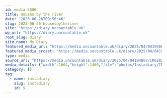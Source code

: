 ```yaml
---
id: media-5806
title: Houses by the river
date: "2023-06-26T09:56:46"
slug: 2023-06-26-housesbytheriver
site: "https://diary.uncountable.uk"
wp_url: "https://diary.uncountable.uk"
root_slug: diary
site_name: My Diary
featured_media_url: "https://media.uncountable.uk/diary/2025/04/04194807/IMG20230626105646-edited.webp"
featured_media_srcset: "https://media.uncountable.uk/diary/2025/04/04194807/IMG20230626105646-edited-300x265.webp 300w, https://media.uncountable.uk/diary/2025/04/04194807/IMG20230626105646-edited-1024x904.webp 1024w, https://media.uncountable.uk/diary/2025/04/04194807/IMG20230626105646-edited-150x150.webp 150w, https://media.uncountable.uk/diary/2025/04/04194807/IMG20230626105646-edited-640x565.webp 640w, https://media.uncountable.uk/diary/2025/04/04194807/IMG20230626105646-edited.webp 1664w"
type: media
source_url: "https://media.uncountable.uk/diary/2025/04/04194807/IMG20230626105646-edited.webp"
media_details: {"width":1664,"height":1469,"file":"photos/Instadiary/IMG20230626105646-edited.webp","filesize":202334,"sizes":{"medium":{"file":"IMG20230626105646-edited-300x265.webp","width":300,"height":265,"filesize":30994,"mime_type":"image/webp","source_url":"https://media.uncountable.uk/diary/2025/04/04194807/IMG20230626105646-edited-300x265.webp"},"large":{"file":"IMG20230626105646-edited-1024x904.webp","width":1024,"height":904,"filesize":245616,"mime_type":"image/webp","source_url":"https://media.uncountable.uk/diary/2025/04/04194807/IMG20230626105646-edited-1024x904.webp"},"thumbnail":{"file":"IMG20230626105646-edited-150x150.webp","width":150,"height":150,"filesize":9658,"mime_type":"image/webp","source_url":"https://media.uncountable.uk/diary/2025/04/04194807/IMG20230626105646-edited-150x150.webp"},"mobwidth":{"file":"IMG20230626105646-edited-640x565.webp","width":640,"height":565,"filesize":121344,"mime_type":"image/webp","source_url":"https://media.uncountable.uk/diary/2025/04/04194807/IMG20230626105646-edited-640x565.webp"},"full":{"file":"IMG20230626105646-edited.webp","width":1664,"height":1469,"mime_type":"image/webp","source_url":"https://media.uncountable.uk/diary/2025/04/04194807/IMG20230626105646-edited.webp"}},"image_meta":{"aperture":"0","credit":"","camera":"","caption":"","created_timestamp":"0","copyright":"","focal_length":"0","iso":"0","shutter_speed":"0","title":"","orientation":"0","keywords":[]}}
category: []
tag:
  - name: instadiary
    slug: instadiary
    id: 5
---
```


